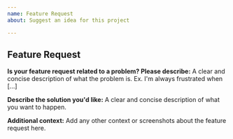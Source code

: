 ```yaml
---
name: Feature Request
about: Suggest an idea for this project

---
```


## Feature Request

**Is your feature request related to a problem? Please describe:**
A clear and concise description of what the problem is. Ex. I'm always frustrated when [...]

**Describe the solution you'd like:**
A clear and concise description of what you want to happen.

**Additional context:**
Add any other context or screenshots about the feature request here.